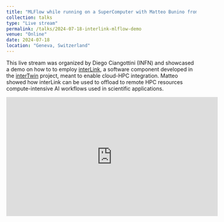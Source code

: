 ```yaml
---
title: "MLFlow while running on a SuperComputer with Matteo Bunino from CERN"
collection: talks
type: "Live stream"
permalink: /talks/2024-07-18-interlink-mlflow-demo
venue: "Online"
date: 2024-07-18
location: "Geneva, Switzerland"
---
```


This live stream was organized by Diego Ciangottini (INFN) and showcased a demo on
how to to employ [interLink](https://github.com/interTwin-eu/interLink), a software component
developed in the [interTwin](https://www.intertwin.eu/) project, meant to enable cloud-HPC
integration. Matteo showed how interLink can be used to offload to remote HPC resources
compute-intensive AI workflows used in scientific applications.

<iframe width="560" height="315" src="https://www.youtube.com/watch?v=UcqiW69aPO4" title="interTwin demo: itwinai (WP6)" frameborder="0" allow="accelerometer; autoplay; clipboard-write; encrypted-media; gyroscope; picture-in-picture; web-share" referrerpolicy="strict-origin-when-cross-origin" allowfullscreen></iframe>
